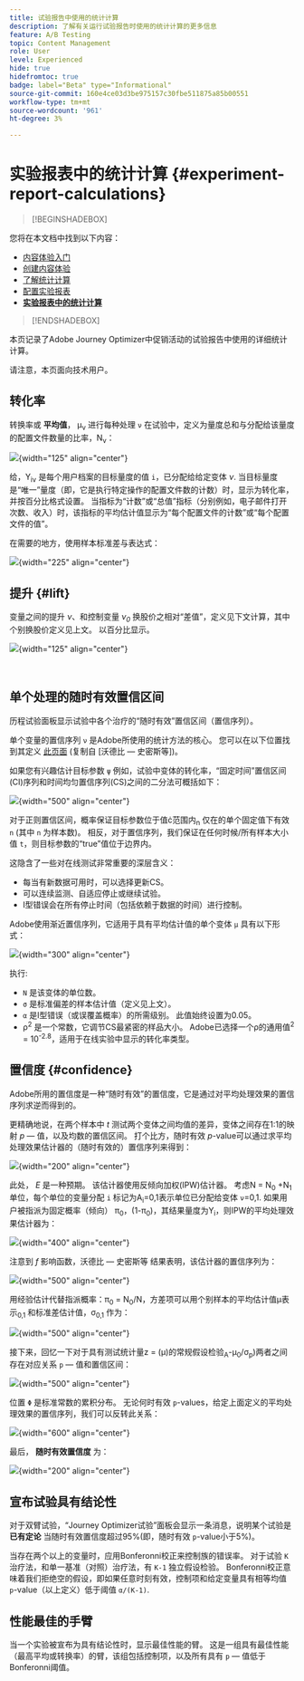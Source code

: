 ```yaml
---
title: 试验报告中使用的统计计算
description: 了解有关运行试验报告时使用的统计计算的更多信息
feature: A/B Testing
topic: Content Management
role: User
level: Experienced
hide: true
hidefromtoc: true
badge: label="Beta" type="Informational"
source-git-commit: 160e4ce03d3be975157c30fbe511875a85b00551
workflow-type: tm+mt
source-wordcount: '961'
ht-degree: 3%

---
```


# 实验报表中的统计计算 {#experiment-report-calculations}

>[!BEGINSHADEBOX]

您将在本文档中找到以下内容：

* [内容体验入门](get-started-experiment.md)
* [创建内容体验](content-experiment.md)
* [了解统计计算](experiment-calculations.md)
* [配置实验报表](reporting-configuration.md)
* **[实验报表中的统计计算](experiment-report-calculations.md)**

>[!ENDSHADEBOX]

本页记录了Adobe Journey Optimizer中促销活动的试验报告中使用的详细统计计算。

请注意，本页面向技术用户。

## 转化率

转换率或 **平均值**， μ<sub>ν</sub> 进行每种处理 `ν` 在试验中，定义为量度总和与分配给该量度的配置文件数量的比率，N<sub>ν</sub>：

![](assets/statistical_1.png){width="125" align="center"}

给，Y<sub>iν</sub> 是每个用户档案的目标量度的值 `i`，已分配给给定变体 *ν*. 当目标量度是“唯一”量度（即，它是执行特定操作的配置文件数的计数）时，显示为转化率，并按百分比格式设置。 当指标为“计数”或“总值”指标（分别例如，电子邮件打开次数、收入）时，该指标的平均估计值显示为“每个配置文件的计数”或“每个配置文件的值”。

在需要的地方，使用样本标准差与表达式：

![](assets/statistical_2.png){width="225" align="center"}

## 提升 {#lift}

变量之间的提升  *ν*、和控制变量  *ν<sub>0</sub>* 换股价之相对“差值”，定义见下文计算，其中个别换股价定义见上文。 以百分比显示。

![](assets/statistical_3.png){width="125" align="center"}

</br>

## 单个处理的随时有效置信区间

历程试验面板显示试验中各个治疗的“随时有效”置信区间（置信序列）。

单个变量的置信序列 `ν` 是Adobe所使用的统计方法的核心。 您可以在以下位置找到其定义 [此页面](https://doi.org/10.48550/arXiv.2103.06476) (复制自 [沃德比 — 史密斯等])。

如果您有兴趣估计目标参数 `ψ` 例如，试验中变体的转化率，“固定时间”置信区间(CI)序列和时间均匀置信序列(CS)之间的二分法可概括如下：

![](assets/statistical_4.png){width="500" align="center"}

对于正则置信区间，概率保证目标参数位于值ċ范围内<sub>n</sub> 仅在的单个固定值下有效 `n` (其中 `n` 为样本数)。 相反，对于置信序列，我们保证在任何时候/所有样本大小值 `t`，则目标参数的“true”值位于边界内。

这隐含了一些对在线测试非常重要的深层含义：

* 每当有新数据可用时，可以选择更新CS。
* 可以连续监测、自适应停止或继续试验。
* I型错误会在所有停止时间（包括依赖于数据的时间）进行控制。

Adobe使用渐近置信序列，它适用于具有平均估计值的单个变体 `μ` 具有以下形式：

![](assets/statistical_5.png){width="300" align="center"}

执行:

* `N` 是该变体的单位数。
* `σ` 是标准偏差的样本估计值（定义见上文）。
* `α` 是I型错误（或误覆盖概率）的所需级别。 此值始终设置为0.05。
* ρ<sup>2</sup> 是一个常数，它调节CS最紧密的样品大小。 Adobe已选择一个ρ的通用值<sup>2</sup> = 10<sup>-2.8</sup>，适用于在线实验中显示的转化率类型。

## 置信度 {#confidence}

Adobe所用的置信度是一种“随时有效”的置信度，它是通过对平均处理效果的置信序列求逆而得到的。

更精确地说，在两个样本中 *t* 测试两个变体之间均值的差异，变体之间存在1:1的映射 *p* — 值，以及均数的置信区间。 打个比方，随时有效 *p*-value可以通过求平均处理效果估计器的（随时有效的）置信序列来得到：

![](assets/statistical_6.png){width="200" align="center"}

此处， *E* 是一种预期。 该估计器使用反倾向加权(IPW)估计器。 考虑N = N<sub>0</sub> +N<sub>1</sub> 单位，每个单位的变量分配 `i` 标记为A<sub>i</sub>=0,1表示单位已分配给变体 `ν`=0,1. 如果用户被指派为固定概率（倾向） π<sub>0</sub>，(1-π<sub>0</sub>)，其结果量度为Y<sub>i</sub>，则IPW的平均处理效果估计器为：

![](assets/statistical_12.png){width="400" align="center"}

注意到 *f* 影响函数，沃德比 — 史密斯等 结果表明，该估计器的置信序列为：

![](assets/statistical_7.png){width="500" align="center"}

用经验估计代替指派概率：π<sub>0</sub> = N<sub>0</sub>/N，方差项可以用个别样本的平均估计值μ表示<sub>0,1</sub> 和标准差估计值，σ<sub>0,1</sub> 作为：

![](assets/statistical_8.png){width="500" align="center"}

接下来，回忆一下对于具有测试统计量z = (μ)的常规假设检验<sub>A</sub>-μ<sub>0</sub>/σ<sub>p</sub>)两者之间存在对应关系 `p` — 值和置信区间：

![](assets/statistical_9.png){width="500" align="center"}

位置 `Φ` 是标准常数的累积分布。 无论何时有效 `p`-values，给定上面定义的平均处理效果的置信序列，我们可以反转此关系：

![](assets/statistical_10.png){width="600" align="center"}

最后， **随时有效置信度** 为：

![](assets/statistical_11.png){width="200" align="center"}

## 宣布试验具有结论性

对于双臂试验，“Journey Optimizer试验”面板会显示一条消息，说明某个试验是 **已有定论** 当随时有效置信度超过95%(即，随时有效 `p`-value小于5%)。

当存在两个以上的变量时，应用Bonferonni校正来控制族的错误率。 对于试验 `K` 治疗法，和单一基准（对照）治疗法，有 `K-1` 独立假设检验。 Bonferonni校正意味着我们拒绝空的假设，即如果任意时刻有效，控制项和给定变量具有相等均值 `p`-value（以上定义）低于阈值 `α/(K-1)`.

## 性能最佳的手臂

当一个实验被宣布为具有结论性时，显示最佳性能的臂。 这是一组具有最佳性能（最高平均或转换率）的臂，该组包括控制项，以及所有具有 `p` — 值低于Bonferonni阈值。
